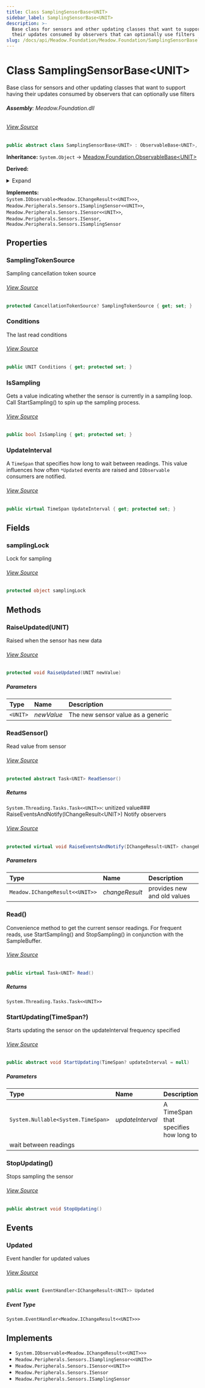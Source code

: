 ```yaml
---
title: Class SamplingSensorBase<UNIT>
sidebar_label: SamplingSensorBase<UNIT>
description: >-
  Base class for sensors and other updating classes that want to support having
  their updates consumed by observers that can optionally use filters
slug: /docs/api/Meadow.Foundation/Meadow.Foundation/SamplingSensorBase`UNIT`
---
```

# Class SamplingSensorBase&lt;UNIT&gt;
Base class for sensors and other updating classes that want to support
having their updates consumed by observers that can optionally use filters

###### **Assembly**: Meadow.Foundation.dll
###### [View Source](https://github.com/WildernessLabs/Meadow.Foundation.git/blob/develop/Source/Meadow.Foundation.Core/SamplingSensorBase.cs#L13)
```csharp title="Declaration"
public abstract class SamplingSensorBase<UNIT> : ObservableBase<UNIT>, IObservable<IChangeResult<UNIT>>, ISamplingSensor<UNIT>, ISensor<UNIT>, ISensor, ISamplingSensor where UNIT : struct
```
**Inheritance:** `System.Object` -> [Meadow.Foundation.ObservableBase&lt;UNIT&gt;](../Meadow.Foundation/ObservableBase`UNIT`)

**Derived:**  

<details>
<summary>Expand</summary>

[Meadow.Foundation.PollingSensorBase&lt;UNIT&gt;](../Meadow.Foundation/PollingSensorBase`UNIT`), [Meadow.Foundation.Sensors.Base.AnalogSamplingBase](../Meadow.Foundation.Sensors.Base/AnalogSamplingBase), [Meadow.Foundation.Sensors.Distance.Hcsr04](../Meadow.Foundation.Sensors.Distance/Hcsr04), [Meadow.Foundation.Sensors.Environmental.AnalogWaterLevel](../Meadow.Foundation.Sensors.Environmental/AnalogWaterLevel), [Meadow.Foundation.Sensors.Environmental.AtlasScientificGravityDOMeter](../Meadow.Foundation.Sensors.Environmental/AtlasScientificGravityDOMeter), [Meadow.Foundation.Sensors.Environmental.DFRobotGravityDOMeter](../Meadow.Foundation.Sensors.Environmental/DFRobotGravityDOMeter), [Meadow.Foundation.Sensors.Environmental.MiniPID2](../Meadow.Foundation.Sensors.Environmental/MiniPID2), [Meadow.Foundation.Sensors.Hid.AnalogJoystick](../Meadow.Foundation.Sensors.Hid/AnalogJoystick), [Meadow.Foundation.Sensors.Hid.As5013](../Meadow.Foundation.Sensors.Hid/As5013), [Meadow.Foundation.Sensors.Light.Alspt19315C](../Meadow.Foundation.Sensors.Light/Alspt19315C), [Meadow.Foundation.Sensors.Light.AnalogLightSensor](../Meadow.Foundation.Sensors.Light/AnalogLightSensor), [Meadow.Foundation.Sensors.Light.AnalogSolarIntensityGauge](../Meadow.Foundation.Sensors.Light/AnalogSolarIntensityGauge), [Meadow.Foundation.Sensors.Moisture.Capacitive](../Meadow.Foundation.Sensors.Moisture/Capacitive), [Meadow.Foundation.Sensors.Power.CurrentTransducer](../Meadow.Foundation.Sensors.Power/CurrentTransducer), [Meadow.Foundation.Sensors.Temperature.AnalogTemperature](../Meadow.Foundation.Sensors.Temperature/AnalogTemperature), [Meadow.Foundation.Sensors.Volume.ResistiveTankLevelSender](../Meadow.Foundation.Sensors.Volume/ResistiveTankLevelSender), [Meadow.Foundation.Sensors.Weather.SwitchingRainGauge](../Meadow.Foundation.Sensors.Weather/SwitchingRainGauge), [Meadow.Foundation.Sensors.Weather.WindVane](../Meadow.Foundation.Sensors.Weather/WindVane)
</details>



**Implements:**  
`System.IObservable<Meadow.IChangeResult<<UNIT>>>`, `Meadow.Peripherals.Sensors.ISamplingSensor<<UNIT>>`, `Meadow.Peripherals.Sensors.ISensor<<UNIT>>`, `Meadow.Peripherals.Sensors.ISensor`, `Meadow.Peripherals.Sensors.ISamplingSensor`

## Properties
### SamplingTokenSource
Sampling cancellation token source
###### [View Source](https://github.com/WildernessLabs/Meadow.Foundation.git/blob/develop/Source/Meadow.Foundation.Core/SamplingSensorBase.cs#L43)
```csharp title="Declaration"
protected CancellationTokenSource? SamplingTokenSource { get; set; }
```
### Conditions
The last read conditions
###### [View Source](https://github.com/WildernessLabs/Meadow.Foundation.git/blob/develop/Source/Meadow.Foundation.Core/SamplingSensorBase.cs#L48)
```csharp title="Declaration"
public UNIT Conditions { get; protected set; }
```
### IsSampling
Gets a value indicating whether the sensor is currently in a sampling
loop. Call StartSampling() to spin up the sampling process.
###### [View Source](https://github.com/WildernessLabs/Meadow.Foundation.git/blob/develop/Source/Meadow.Foundation.Core/SamplingSensorBase.cs#L59)
```csharp title="Declaration"
public bool IsSampling { get; protected set; }
```
### UpdateInterval
A `TimeSpan` that specifies how long to
wait between readings. This value influences how often `*Updated`
events are raised and `IObservable` consumers are notified.
###### [View Source](https://github.com/WildernessLabs/Meadow.Foundation.git/blob/develop/Source/Meadow.Foundation.Core/SamplingSensorBase.cs#L66)
```csharp title="Declaration"
public virtual TimeSpan UpdateInterval { get; protected set; }
```
## Fields
### samplingLock
Lock for sampling
###### [View Source](https://github.com/WildernessLabs/Meadow.Foundation.git/blob/develop/Source/Meadow.Foundation.Core/SamplingSensorBase.cs#L33)
```csharp title="Declaration"
protected object samplingLock
```
## Methods
### RaiseUpdated(UNIT)
Raised when the sensor has new data
###### [View Source](https://github.com/WildernessLabs/Meadow.Foundation.git/blob/develop/Source/Meadow.Foundation.Core/SamplingSensorBase.cs#L23)
```csharp title="Declaration"
protected void RaiseUpdated(UNIT newValue)
```

##### Parameters

| Type | Name | Description |
|:--- |:--- |:--- |
| `<UNIT>` | *newValue* | The new sensor value as a generic |

### ReadSensor()
Read value from sensor
###### [View Source](https://github.com/WildernessLabs/Meadow.Foundation.git/blob/develop/Source/Meadow.Foundation.Core/SamplingSensorBase.cs#L72)
```csharp title="Declaration"
protected abstract Task<UNIT> ReadSensor()
```

##### Returns

`System.Threading.Tasks.Task<<UNIT>>`: unitized value### RaiseEventsAndNotify(IChangeResult&lt;UNIT&gt;)
Notify observers
###### [View Source](https://github.com/WildernessLabs/Meadow.Foundation.git/blob/develop/Source/Meadow.Foundation.Core/SamplingSensorBase.cs#L78)
```csharp title="Declaration"
protected virtual void RaiseEventsAndNotify(IChangeResult<UNIT> changeResult)
```

##### Parameters

| Type | Name | Description |
|:--- |:--- |:--- |
| `Meadow.IChangeResult<<UNIT>>` | *changeResult* | provides new and old values |

### Read()
Convenience method to get the current sensor readings. For frequent reads, use
StartSampling() and StopSampling() in conjunction with the SampleBuffer.
###### [View Source](https://github.com/WildernessLabs/Meadow.Foundation.git/blob/develop/Source/Meadow.Foundation.Core/SamplingSensorBase.cs#L88)
```csharp title="Declaration"
public virtual Task<UNIT> Read()
```

##### Returns

`System.Threading.Tasks.Task<<UNIT>>`
### StartUpdating(TimeSpan?)
Starts updating the sensor on the updateInterval frequency specified
###### [View Source](https://github.com/WildernessLabs/Meadow.Foundation.git/blob/develop/Source/Meadow.Foundation.Core/SamplingSensorBase.cs#L98)
```csharp title="Declaration"
public abstract void StartUpdating(TimeSpan? updateInterval = null)
```

##### Parameters

| Type | Name | Description |
|:--- |:--- |:--- |
| `System.Nullable<System.TimeSpan>` | *updateInterval* | A TimeSpan that specifies how long to
    wait between readings |

### StopUpdating()
Stops sampling the sensor
###### [View Source](https://github.com/WildernessLabs/Meadow.Foundation.git/blob/develop/Source/Meadow.Foundation.Core/SamplingSensorBase.cs#L103)
```csharp title="Declaration"
public abstract void StopUpdating()
```
## Events
### Updated
Event handler for updated values
###### [View Source](https://github.com/WildernessLabs/Meadow.Foundation.git/blob/develop/Source/Meadow.Foundation.Core/SamplingSensorBase.cs#L38)
```csharp title="Declaration"
public event EventHandler<IChangeResult<UNIT>> Updated
```
##### Event Type
`System.EventHandler<Meadow.IChangeResult<<UNIT>>>`

## Implements

* `System.IObservable<Meadow.IChangeResult<<UNIT>>>`
* `Meadow.Peripherals.Sensors.ISamplingSensor<<UNIT>>`
* `Meadow.Peripherals.Sensors.ISensor<<UNIT>>`
* `Meadow.Peripherals.Sensors.ISensor`
* `Meadow.Peripherals.Sensors.ISamplingSensor`
